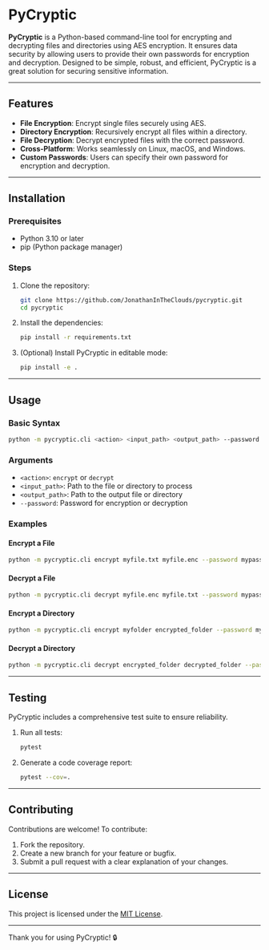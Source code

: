 # PyCryptic

**PyCryptic** is a Python-based command-line tool for encrypting and decrypting files and directories using AES encryption. It ensures data security by allowing users to provide their own passwords for encryption and decryption. Designed to be simple, robust, and efficient, PyCryptic is a great solution for securing sensitive information.

---

## Features

- **File Encryption**: Encrypt single files securely using AES.
- **Directory Encryption**: Recursively encrypt all files within a directory.
- **File Decryption**: Decrypt encrypted files with the correct password.
- **Cross-Platform**: Works seamlessly on Linux, macOS, and Windows.
- **Custom Passwords**: Users can specify their own password for encryption and decryption.

---

## Installation

### Prerequisites
- Python 3.10 or later
- pip (Python package manager)

### Steps
1. Clone the repository:
   ```bash
   git clone https://github.com/JonathanInTheClouds/pycryptic.git
   cd pycryptic
   ```

2. Install the dependencies:
   ```bash
   pip install -r requirements.txt
   ```

3. (Optional) Install PyCryptic in editable mode:
   ```bash
   pip install -e .
   ```

---

## Usage

### Basic Syntax
```bash
python -m pycryptic.cli <action> <input_path> <output_path> --password <password>
```

### Arguments
- `<action>`: `encrypt` or `decrypt`
- `<input_path>`: Path to the file or directory to process
- `<output_path>`: Path to the output file or directory
- `--password`: Password for encryption or decryption

### Examples

#### Encrypt a File
```bash
python -m pycryptic.cli encrypt myfile.txt myfile.enc --password mypassword
```

#### Decrypt a File
```bash
python -m pycryptic.cli decrypt myfile.enc myfile.txt --password mypassword
```

#### Encrypt a Directory
```bash
python -m pycryptic.cli encrypt myfolder encrypted_folder --password mypassword
```

#### Decrypt a Directory
```bash
python -m pycryptic.cli decrypt encrypted_folder decrypted_folder --password mypassword
```

---

## Testing

PyCryptic includes a comprehensive test suite to ensure reliability.

1. Run all tests:
   ```bash
   pytest
   ```

2. Generate a code coverage report:
   ```bash
   pytest --cov=.
   ```

---

## Contributing

Contributions are welcome! To contribute:
1. Fork the repository.
2. Create a new branch for your feature or bugfix.
3. Submit a pull request with a clear explanation of your changes.

---

## License

This project is licensed under the [MIT License](LICENSE).

---

Thank you for using PyCryptic! 🔒
